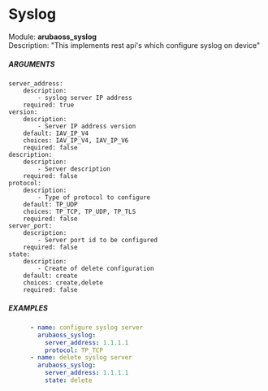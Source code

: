 # Syslog
Module: ****arubaoss_syslog****  
Description: "This implements rest api's which configure syslog on device"

##### ARGUMENTS
    server_address:
        description:
            - syslog server IP address
        required: true
    version:
        description:
            - Server IP address version
        default: IAV_IP_V4
        choices: IAV_IP_V4, IAV_IP_V6
        required: false
    description:
        description:
            - Server description
        required: false
    protocol:
        description:
            - Type of protocol to configure
        default: TP_UDP
        choices: TP_TCP, TP_UDP, TP_TLS
        required: false
    server_port:
        description:
            - Server port id to be configured
        required: false
    state:
        description:
            - Create of delete configuration
        default: create
        choices: create,delete
        required: false

##### EXAMPLES
```YAML
      - name: configure syslog server
        arubaoss_syslog:
          server_address: 1.1.1.1
          protocol: TP_TCP
      - name: delete syslog server
        arubaoss_syslog:
          server_address: 1.1.1.1
          state: delete
```